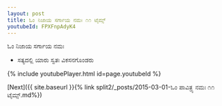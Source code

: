 ```yaml
---
layout: post
title: ಓಂ ನಿಜಾಯ ಸರ್ಗಾಯ ನಮಃ ೧೧ ಟೈಮ್ಸ್
youtubeId: FPXFnpAdyK4
---
```

 
 
 ಓಂ ನಿಜಾಯ ಸರ್ಗಾಯ ನಮಃ  
 
 -  ಸತ್ಯದಲ್ಲಿ ಯಾರು ಸ್ವತಃ ವಿಕಸನಗೊಂಡರು 
 
  
 
  
 
 
 
 
 
 


{% include youtubePlayer.html id=page.youtubeId %}
 
[Next]({{ site.baseurl }}{% link  split2/_posts/2015-03-01-ಓಂ ಪಾವಿತ್ರ್ಯ ನಮಃ ೧೧ ಟೈಮ್ಸ್.md%})
 

